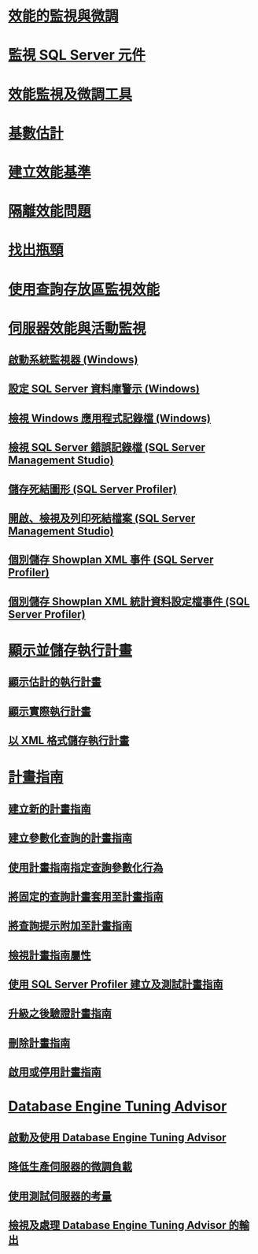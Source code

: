 # [效能的監視與微調](monitor-and-tune-for-performance.md)
# [監視 SQL Server 元件](monitor-sql-server-components.md)
# [效能監視及微調工具](performance-monitoring-and-tuning-tools.md)
# [基數估計](cardinality-estimation-sql-server.md)
# [建立效能基準](establish-a-performance-baseline.md)
# [隔離效能問題](isolate-performance-problems.md)
# [找出瓶頸](identify-bottlenecks.md)
# [使用查詢存放區監視效能](monitoring-performance-by-using-the-query-store.md)
# [伺服器效能與活動監視](server-performance-and-activity-monitoring.md)
## [啟動系統監視器 (Windows)](start-system-monitor-windows.md)
## [設定 SQL Server 資料庫警示 (Windows)](set-up-a-sql-server-database-alert-windows.md)
## [檢視 Windows 應用程式記錄檔 (Windows)](view-the-windows-application-log-windows-10.md)
## [檢視 SQL Server 錯誤記錄檔 (SQL Server Management Studio)](view-the-sql-server-error-log-sql-server-management-studio.md)
## [儲存死結圖形 (SQL Server Profiler)](save-deadlock-graphs-sql-server-profiler.md)
## [開啟、檢視及列印死結檔案 (SQL Server Management Studio)](open-view-and-print-a-deadlock-file-sql-server-management-studio.md)
## [個別儲存 Showplan XML 事件 (SQL Server Profiler)](save-showplan-xml-events-separately-sql-server-profiler.md)
## [個別儲存 Showplan XML 統計資料設定檔事件 (SQL Server Profiler)](save-showplan-xml-statistics-profile-events-separately-sql-server-profiler.md)
# [顯示並儲存執行計畫](display-and-save-execution-plans.md)
## [顯示估計的執行計畫](display-the-estimated-execution-plan.md)
## [顯示實際執行計畫](display-an-actual-execution-plan.md)
## [以 XML 格式儲存執行計畫](save-an-execution-plan-in-xml-format.md)
# [計畫指南](plan-guides.md)
## [建立新的計畫指南](create-a-new-plan-guide.md)
## [建立參數化查詢的計畫指南](create-a-plan-guide-for-parameterized-queries.md)
## [使用計畫指南指定查詢參數化行為](specify-query-parameterization-behavior-by-using-plan-guides.md)
## [將固定的查詢計畫套用至計畫指南](apply-a-fixed-query-plan-to-a-plan-guide.md)
## [將查詢提示附加至計畫指南](attach-query-hints-to-a-plan-guide.md)
## [檢視計畫指南屬性](view-plan-guide-properties.md)
## [使用 SQL Server Profiler 建立及測試計畫指南](use-sql-server-profiler-to-create-and-test-plan-guides.md)
## [升級之後驗證計畫指南](validate-plan-guides-after-upgrade.md)
## [刪除計畫指南](delete-a-plan-guide.md)
## [啟用或停用計畫指南](enable-or-disable-a-plan-guide.md)
# [Database Engine Tuning Advisor](database-engine-tuning-advisor.md)
## [啟動及使用 Database Engine Tuning Advisor](start-and-use-the-database-engine-tuning-advisor.md)
## [降低生產伺服器的微調負載](reduce-the-production-server-tuning-load.md)
## [使用測試伺服器的考量](considerations-for-using-test-servers.md)
## [檢視及處理 Database Engine Tuning Advisor 的輸出](view-and-work-with-the-output-from-the-database-engine-tuning-advisor.md)

